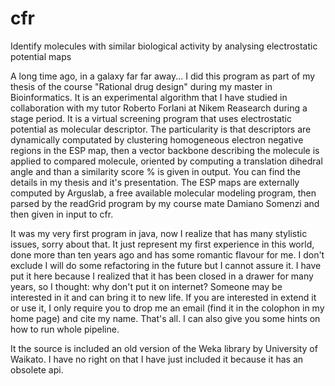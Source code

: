 # cfr
Identify molecules with similar biological activity by analysing electrostatic potential maps

A long time ago, in a galaxy far far away... I did this program as part of my thesis of the course "Rational drug design" during my master in Bioinformatics. It is an experimental algorithm that I have studied in collaboration with my tutor Roberto Forlani at Nikem Reasearch during a stage period. It is a virtual screening program that uses electrostatic potential as molecular descriptor. The particularity is that descriptors are dynamically computated by clustering homogeneous electron negative regions in the ESP map, then a vector backbone describing the molecule is applied to compared molecule, oriented by computing a translation dihedral angle and than a similarity score % is given in output. You can find the details in my thesis and it's presentation.
The ESP maps are externally computed by Arguslab, a free available molecular modeling program, then parsed by the readGrid program by my course mate Damiano Somenzi and then given in input to cfr. 

It was my very first program in java, now I realize that has many stylistic issues, sorry about that. It just represent my first experience in this world, done more than ten years ago and has some romantic flavour for me. I don't exclude I will do some refactoring in the future but I cannot assure it.
I have put it here because I realized that it has been closed in a drawer for many years, so I thought: why don't put it on internet? Someone may be interested in it and can bring it to new life. If you are interested in extend it or use it, I only require you to drop me an email (find it in the colophon in my home page) and cite my name. That's all. I can also give you some hints on how to run whole pipeline.

It the source is included an old version of the Weka library by University of Waikato. I have no right on that I have just included it because it has an obsolete api.
